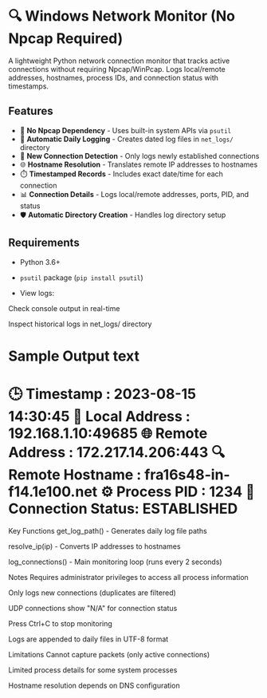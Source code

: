 # 🔍 Windows Network Monitor (No Npcap Required)

A lightweight Python network connection monitor that tracks active connections without requiring Npcap/WinPcap. Logs local/remote addresses, hostnames, process IDs, and connection status with timestamps.

## Features
- 🚫 **No Npcap Dependency** - Uses built-in system APIs via `psutil`
- 📝 **Automatic Daily Logging** - Creates dated log files in `net_logs/` directory
- 🔄 **New Connection Detection** - Only logs newly established connections
- 🌐 **Hostname Resolution** - Translates remote IP addresses to hostnames
- ⏱️ **Timestamped Records** - Includes exact date/time for each connection
- 📊 **Connection Details** - Logs local/remote addresses, ports, PID, and status
- 🛡️ **Automatic Directory Creation** - Handles log directory setup

## Requirements
- Python 3.6+
- `psutil` package (`pip install psutil`)

- View logs:

Check console output in real-time

Inspect historical logs in net_logs/ directory

Sample Output
text
============================================================
🕒 Timestamp        : 2023-08-15 14:30:45
📍 Local Address    : 192.168.1.10:49685
🌐 Remote Address   : 172.217.14.206:443
🔍 Remote Hostname  : fra16s48-in-f14.1e100.net
⚙️  Process PID      : 1234
🔁 Connection Status: ESTABLISHED
============================================================

Key Functions
get_log_path() - Generates daily log file paths

resolve_ip(ip) - Converts IP addresses to hostnames

log_connections() - Main monitoring loop (runs every 2 seconds)

Notes
Requires administrator privileges to access all process information

Only logs new connections (duplicates are filtered)

UDP connections show "N/A" for connection status

Press Ctrl+C to stop monitoring

Logs are appended to daily files in UTF-8 format

Limitations
Cannot capture packets (only active connections)

Limited process details for some system processes

Hostname resolution depends on DNS configuration
